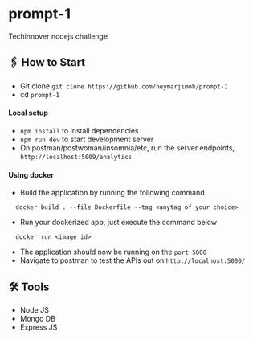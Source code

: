 # prompt-1
Techinnover nodejs challenge

## 🖇 How to Start

-   Git clone `git clone https://github.com/neymarjimoh/prompt-1`
-   cd `prompt-1`

#### Local setup

-   `npm install` to install dependencies
-   `npm run dev` to start development server
-   On postman/postwoman/insomnia/etc, run the server endpoints, `http://localhost:5009/analytics`

#### Using docker

-   Build the application by running the following command

```
  docker build . --file Dockerfile --tag <anytag of your choice>
```

-   Run your dockerized app, just execute the command below

```
  docker run <image id>
```

-   The application should now be running on the `port 5000`
-   Navigate to postman to test the APIs out on `http://localhost:5000/`


## 🛠 Tools

-   Node JS
-   Mongo DB
-   Express JS

